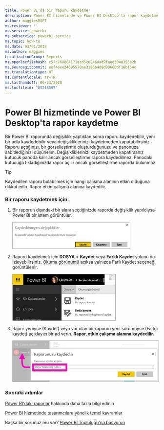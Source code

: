 ```yaml
---
title: Power BI'da bir raporu kaydetme
description: Power BI hizmetinde ve Power BI Desktop'ta rapor kaydetme
author: maggiesMSFT
ms.reviewer: ''
ms.service: powerbi
ms.subservice: powerbi-service
ms.topic: how-to
ms.date: 03/01/2018
ms.author: maggies
LocalizationGroup: Reports
ms.openlocfilehash: c57c768e64171acd5c8246aad9faad304a355e2b
ms.sourcegitcommit: eef4eee24695570ae3186b4d8d99660df16bf54c
ms.translationtype: HT
ms.contentlocale: tr-TR
ms.lasthandoff: 06/23/2020
ms.locfileid: "85218597"
---
```

# <a name="save-a-report-in-power-bi-service-and-power-bi-desktop"></a>Power BI hizmetinde ve Power BI Desktop'ta rapor kaydetme
Bir Power BI raporunda değişiklik yaptıktan sonra raporu kaydedebilir, yeni bir adla kaydedebilir veya değişikliklerinizi kaydetmeden kapatabilirsiniz. Raporu açtığınızı, bir görselleştirme oluşturduğunuzu ve panonuza sabitlediğinizi düşünelim. Değişikliklerinizi kaydetmeden kapatırsanız kutucuk panoda kalır ancak görselleştirme rapora kaydedilmez. Panodaki kutucuğa tıkladığınızda rapor açılır ancak görselleştirme raporda bulunmaz.

> [!TIP]
> Kaydedilen raporu bulabilmek için hangi çalışma alanının etkin olduğuna dikkat edin. Rapor etkin çalışma alanına kaydedilir.
> 
> 

### <a name="to-save-a-report"></a>Bir raporu kaydetmek için:
1. Bir raporun dışındaki bir alanı seçtiğinizde raporda değişiklik yapıldıysa Power BI bir istem görüntüler.
   
   ![Değişiklikleri kaydet](media/service-report-save/power-bi-unsaved.png)
2. Raporu kaydetmek için **DOSYA** \> **Kaydet** veya **Farklı Kaydet** yolunu da izleyebilirsiniz. [Okuma görünümü](../consumer/end-user-reading-view.md) açıksa yalnızca Farlı Kaydet seçeneği görüntülenir. 
   
   ![Raporu kaydetme](media/service-report-save/power-bi-save-new.png)
3. Rapor yeniyse (Kaydet) veya var olan bir raporun yeni sürümüyse (Farklı kaydet) açıklayıcı bir ad verin.  **Rapor, etkin çalışma alanına kaydedilir**.
   
    ![raporu adlandırma](media/service-report-save/power-bi-save-dialog.png)

### <a name="next-steps"></a>Sonraki adımlar
[Power BI'daki raporlar](../consumer/end-user-reports.md) hakkında daha fazla bilgi edinin

[Power BI hizmetinde tasarımcılara yönelik temel kavramlar](../fundamentals/service-basic-concepts.md)

Başka bir sorunuz mu var? [Power BI Topluluğu'na başvurun](https://community.powerbi.com/)

